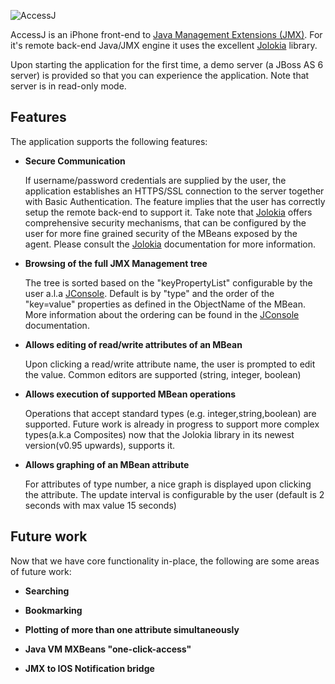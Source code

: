 ![AccessJ][1]

AccessJ is an iPhone front-end to [Java Management Extensions (JMX)][0]. For it's remote back-end Java/JMX engine it uses the excellent [Jolokia][2] library.

Upon starting the application for the first time, a demo server (a JBoss AS 6 server) is provided so that you can experience the application. Note that server is in read-only mode.

Features
--------

The application supports the following features:

* __Secure Communication__

   If username/password credentials are supplied by the user, the application establishes an HTTPS/SSL connection to the server together with Basic Authentication. The feature implies that the user has correctly setup the remote back-end to support it. Take note that [Jolokia][2] offers comprehensive security mechanisms, that can be configured by the user for more fine grained security of the MBeans exposed by the agent. Please consult the [Jolokia][2] documentation for more information.

* __Browsing of the full JMX Management tree__

  The tree is sorted based on the "keyPropertyList" configurable by the user a.l.a [JConsole][3]. Default is by "type" and the order of the "key=value" properties as defined in the ObjectName of the MBean. More information about the ordering can be found in the [JConsole][3] documentation.

* __Allows editing of read/write attributes of an MBean__

  Upon clicking a read/write attribute name, the user is prompted to edit the value. Common editors are supported (string, integer, boolean)

* __Allows execution of supported MBean operations__

  Operations that accept standard types (e.g. integer,string,boolean) are supported. Future work is already in progress to support more complex types(a.k.a Composites) now that the Jolokia library in its newest version(v0.95 upwards), supports it.

* __Allows graphing of an MBean attribute__

  For attributes of type number, a nice graph is displayed upon clicking the attribute. The update interval is configurable by the user (default is 2 seconds with max value 15 seconds)

Future work
-----------

Now that we have core functionality in-place, the following are some areas of future work:

* __Searching__

* __Bookmarking__

* __Plotting of more than one attribute simultaneously__

* __Java VM MXBeans "one-click-access"__

* __JMX to IOS Notification bridge__




[0]: http://en.wikipedia.org/wiki/Java_Management_Extensions
[1]: http://dl.dropbox.com/u/155050/accessj-logo.png "AccessJ"
[2]: http://www.jolokia.org/
[3]: http://download.oracle.com/javase/6/docs/technotes/guides/management/jconsole.html
[4]: https://openshift.redhat.com/app/
